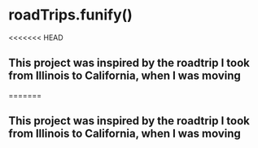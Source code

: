 # roadTrips.funify()

<<<<<<< HEAD
## This project was inspired by the roadtrip I took from Illinois to California, when I was moving
=======
## This project was inspired by the roadtrip I took from Illinois to California, when I was moving


